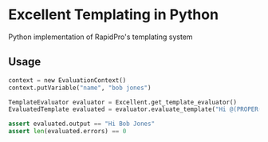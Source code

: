 Excellent Templating in Python
==============================

Python implementation of RapidPro's templating system

Usage
-----

```python
context = new EvaluationContext()
context.putVariable("name", "bob jones")

TemplateEvaluator evaluator = Excellent.get_template_evaluator()
EvaluatedTemplate evaluated = evaluator.evaluate_template("Hi @(PROPER(name))", context, False)

assert evaluated.output == "Hi Bob Jones"
assert len(evaluated.errors) == 0
```